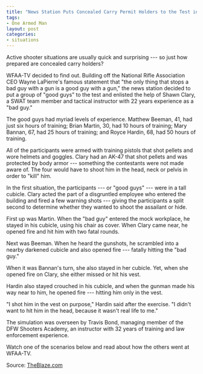 ```yaml
---
title: "News Station Puts Concealed Carry Permit Holders to the Test in Realistic 'Good Guys' vs. 'Bad Guys' Scenarios"
tags:
- One Armed Man
layout: post
categories:
- situations
---
```


Active shooter situations are usually quick and surprising --- so just how prepared are concealed carry holders?

WFAA-TV decided to find out. Building off the National Rifle Association CEO Wayne LaPierre's famous statement that "the only thing that stops a bad guy with a gun is a good guy with a gun," the news station decided to put a group of "good guys" to the test and enlisted the help of Shawn Clary, a SWAT team member and tactical instructor with 22 years experience as a "bad guy."

The good guys had myriad levels of experience. Matthew Beeman, 41, had just six hours of training; Brian Martin, 30, had 10 hours of training; Mary Bannan, 67, had 25 hours of training; and Royce Hardin, 68, had 50 hours of training.

All of the participants were armed with training pistols that shot pellets and wore helmets and goggles. Clary had an AK-47 that shot pellets and was protected by body armor --- something the contestants were not made aware of. The four would have to shoot him in the head, neck or pelvis in order to "kill" him.

In the first situation, the participants --- or "good guys" --- were in a tall cubicle. Clary acted the part of a disgruntled employee who entered the building and fired a few warning shots --- giving the participants a split second to determine whether they wanted to shoot the assailant or hide.

First up was Martin. When the "bad guy" entered the mock workplace, he stayed in his cubicle, using his chair as cover. When Clary came near, he opened fire and hit him with two fatal rounds.

Next was Beeman. When he heard the gunshots, he scrambled into a nearby darkened cubicle and also opened fire --- fatally hitting the "bad guy."

When it was Bannan's turn, she also stayed in her cubicle. Yet, when she opened fire on Clary, she either missed or hit his vest.

Hardin also stayed crouched in his cubicle, and when the gunman made his way near to him, he opened fire --- hitting him only in the vest.

"I shot him in the vest on purpose," Hardin said after the exercise. "I didn't want to hit him in the head, because it wasn't real life to me."

The simulation was overseen by Travis Bond, managing member of the DFW Shooters Academy, an instructor with 32 years of training and law enforcement experience.

Watch one of the scenarios below and read about how the others went at WFAA-TV.

Source: [TheBlaze.com](https://www.theblaze.com/stories/2016/01/12/news-station-puts-concealed-carry-permit-holders-to-the-test-in-realistic-good-guys-vs-bad-guys-scenarios/)